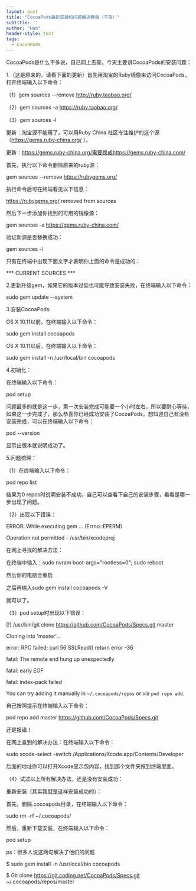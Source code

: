 ```yaml
---
layout: post
title: "CocoaPods最新安装和问题解决教程（干货）"
subtitle: ''
author: "Han"
header-style: text
tags:
  - CocoaPods
---
```


CocoaPods是什么不多说，自己网上去查。今天主要讲CocoaPods的安装问题：

1.（这是原来的，请看下面的更新）首先用淘宝的Ruby镜像来访问CocoaPods，打开终端输入以下命令：

（1）gem sources --remove http://ruby.taobao.org/

（2）gem sources -a https://ruby.taobao.org/

（3）gem sources -l

更新：淘宝源不能用了，可以用Ruby China 社区专注维护的这个源（https://gems.ruby-china.org/ ）。

更新：https://gems.ruby-china.org/需要换成https://gems.ruby-china.com/

首先，执行以下命令删除原来的ruby源：

gem sources --remove https://rubygems.org/

执行命令后可在终端看见以下信息：

https://rubygems.org/ removed from sources

然后下一步添加你找到的可用的镜像源：

gem sources -a https://gems.ruby-china.com/

验证新源是否替换成功：

gem sources -l

只有在终端中出现下面文字才表明你上面的命令是成功的：

*** CURRENT SOURCES ***

2.更新升级gem，如果它的版本过低也可能导致安装失败，在终端输入以下命令：

sudo gem update --system

3.安装CocoaPods:

OS X 10.11以前，在终端输入以下命令：

sudo gem install cocoapods

OS X 10.11以后，在终端输入以下命令：

sudo gem install -n /usr/local/bin cocoapods

4.初始化：

在终端输入以下命令：

pod setup

问题最多的就是这一步，第一次安装完成可能要一个小时左右，所以要耐心等待，如果这一步完成了，那么恭喜你已经成功安装了CocoaPods。想知道自己有没有安装完成，可以在终端输入以下命令：

pod --version

显示出版本就说明成功了。

5.问题梳理：

（1）在终端输入以下命令：

pod repo list

结果为0 repos时说明安装不成功，自己可以查看下自己的安装步骤，看看是哪一步出现了问题。

（2）出现以下错误：

ERROR:  While executing gem ... (Errno::EPERM)

Operation not permitted - /usr/bin/xcodeproj

在网上寻找的解决方法：

在终端中输入：sudo nvram boot-args="rootless=0"; sudo reboot

然后你的电脑会重启

之后再输入sudo gem install cocoapods -V

就可以了。

（3）pod setup时出现以下错误：

[!] /usr/bin/git clone https://github.com/CocoaPods/Specs.git master

Cloning into 'master'...

error: RPC failed; curl 56 SSLRead() return error -36

fatal: The remote end hung up unexpectedly

fatal: early EOF

fatal: index-pack failed

You can try adding it manually in `~/.cocoapods/repos` or via `pod repo add`.

自己按照提示在终端输入以下命令：

pod repo add master https://github.com/CocoaPods/Specs.git

还是报错！

在网上查到的解决办法：在终端输入以下命令：

sudo xcode-select -switch /Applications/Xcode.app/Contents/Developer

后面的地址你可以打开Xcode显示包内容，找到那个文件夹拖到终端里面。

（4）试过以上所有解决办法，还是没有安装成功：

重新安装（其实我就是这样安装成功的）：

首先，删除.cocoapods目录，在终端输入以下命令：

sudo rm -rf ~/.cocoapods/

然后，重新下载安装，在终端输入以下命令：

pod setup

ps：很多人说这两句解决了他们的问题

$ sudo gem install -n /usr/local/bin cocoapods

$ Git clone https://git.coding.net/CocoaPods/Specs.git ~/.cocoapods/repos/master







